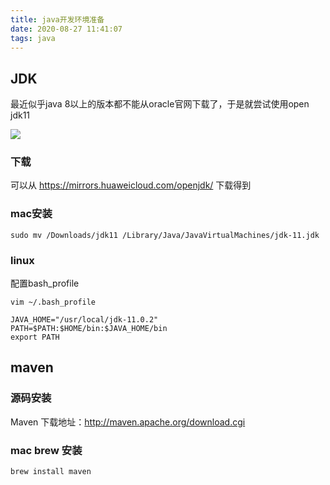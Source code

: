 ```yaml
---
title: java开发环境准备
date: 2020-08-27 11:41:07
tags: java
---
```


## JDK

最近似乎java 8以上的版本都不能从oracle官网下载了，于是就尝试使用open jdk11

![](http://img.rc5j.cn/blog20200827114344.png)

<!--more-->


### 下载

可以从 https://mirrors.huaweicloud.com/openjdk/ 下载得到

### mac安装

```
sudo mv /Downloads/jdk11 /Library/Java/JavaVirtualMachines/jdk-11.jdk
```

### linux

配置bash_profile

`vim ~/.bash_profile`

```
JAVA_HOME="/usr/local/jdk-11.0.2"
PATH=$PATH:$HOME/bin:$JAVA_HOME/bin
export PATH
```

## maven

### 源码安装

Maven 下载地址：http://maven.apache.org/download.cgi

### mac brew 安装

```shell
brew install maven
```

